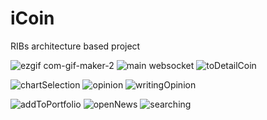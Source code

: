 # iCoin
RIBs architecture based project 

![ezgif com-gif-maker-2](https://user-images.githubusercontent.com/85341050/213863330-e7bb034a-b71d-43f8-984d-ccd883fc8ac1.gif) ![main websocket](https://user-images.githubusercontent.com/85341050/213864112-ee0959a1-69c0-4111-bc2e-6f8fd4bb16e5.gif) ![toDetailCoin](https://user-images.githubusercontent.com/85341050/213864139-b20a1b39-1e28-4d18-a27f-747fd62b0b53.gif)

![chartSelection](https://user-images.githubusercontent.com/85341050/213864147-a67e37bd-9d47-4cd5-aea2-c464cf68d4ba.gif) ![opinion](https://user-images.githubusercontent.com/85341050/213864154-6093b6be-a47b-441a-8020-ef43bd729899.gif) ![writingOpinion](https://user-images.githubusercontent.com/85341050/213864163-8e54c025-5c54-4204-b89d-73dc9a392bdd.gif)

![addToPortfolio](https://user-images.githubusercontent.com/85341050/213864191-ee19aede-dde3-4eea-b433-62126fb170c6.gif) ![openNews](https://user-images.githubusercontent.com/85341050/213864193-064caaa0-70bb-43b7-9d7b-cff96bfe26a5.gif) ![searching](https://user-images.githubusercontent.com/85341050/213864195-f309d091-95f7-47cd-bff7-77f00f148366.gif)
